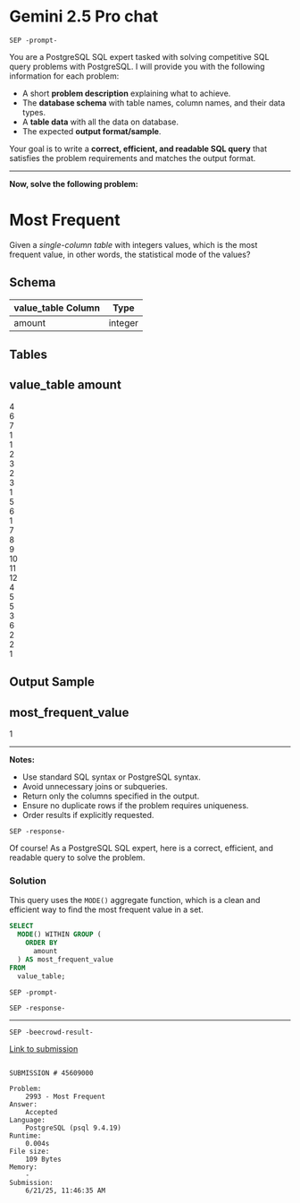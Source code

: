 # Gemini 2.5 Pro chat

`SEP -prompt-`

You are a PostgreSQL SQL expert tasked with solving competitive SQL query problems with PostgreSQL. I will provide you with the following information for each problem:

* A short **problem description** explaining what to achieve.
* The **database schema** with table names, column names, and their data types.
* A **table data** with all the data on database.
* The expected **output format/sample**.

Your goal is to write a **correct, efficient, and readable SQL query** that satisfies the problem requirements and matches the output format.

---

**Now, solve the following problem:**

# Most Frequent

Given a _single-column table_ with integers values, which is the most frequent value, in other words, the statistical mode of the values?  
  
## Schema

value_table  **Column** | **Type**  
---|---  
amount | integer  
  
## Tables

value_table  **amount**  
---  
4  
6  
7  
1  
1  
2  
3  
2  
3  
1  
5  
6  
1  
7  
8  
9  
10  
11  
12  
4  
5  
5  
3  
6  
2  
2  
1  
  
## Output Sample

**most_frequent_value**  
---  
1

---

**Notes:**

* Use standard SQL syntax or PostgreSQL syntax.
* Avoid unnecessary joins or subqueries.
* Return only the columns specified in the output.
* Ensure no duplicate rows if the problem requires uniqueness.
* Order results if explicitly requested.

`SEP -response-`

Of course\! As a PostgreSQL SQL expert, here is a correct, efficient, and readable query to solve the problem.

### Solution

This query uses the `MODE()` aggregate function, which is a clean and efficient way to find the most frequent value in a set.

```sql
SELECT
  MODE() WITHIN GROUP (
    ORDER BY
      amount
  ) AS most_frequent_value
FROM
  value_table;
```

`SEP -prompt-`



`SEP -response-`

---

`SEP -beecrowd-result-`

[Link to submission](https://judge.beecrowd.com/en/runs/code/45609000)

```

SUBMISSION # 45609000

Problem:
    2993 - Most Frequent 
Answer:
    Accepted 
Language:
    PostgreSQL (psql 9.4.19) 
Runtime:
    0.004s 
File size:
    109 Bytes 
Memory:
    - 
Submission:
    6/21/25, 11:46:35 AM 


```